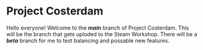 # Project Costerdam 

Hello everyone! Welcome to the ***main*** branch of Project Costerdam.
This will be the branch that gets uploded to the Steam Workshop.
There will be a ***beta*** branch for me to test balancing and possable new features.

